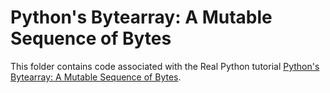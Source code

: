 # Python's Bytearray: A Mutable Sequence of Bytes

This folder contains code associated with the Real Python tutorial [Python's Bytearray: A Mutable Sequence of Bytes](https://realpython.com/python-bytearray/).
